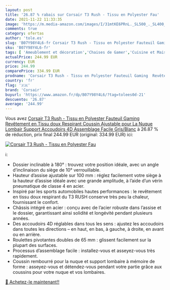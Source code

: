 ```yaml
---
layout: post
title: '26.87 % rabais sur Corsair T3 Rush - Tissu en Polyester Fau'
date: 2021-11-22 11:33:35
image: 'https://m.media-amazon.com/images/I/31mtKE6PRnL._SL500_._SL400_.jpg'
comments: true
category: ofertas
author: 'tole.es'
slug: 'B07Y98Y4L6-fr Corsair T3 Rush - Tissu en Polyester Fauteuil Gaming...'
sku: 'B07Y98Y4L6-fr'
tags: [ 'Ameublement et décoration','Chaises de Gamer','Cuisine et Maison','Meubles','Meubles pour audio/vidéo','corsair', ]
actualPrice: 244.99 EUR
currency: EUR
price: 244.99
comparePrice: 334.99 EUR
prodname: 'Corsair T3 Rush - Tissu en Polyester Fauteuil Gaming  Revêtement en Tissu doux Respirant  Coussin Ajustable pour La Nuque  Lombair Support  Accoudoirs 4D  Assemblage Facile  Gris/Blanc'
country: 'fr'
flag: '🇫🇷'
brand: 'Corsair'
buyurl: 'https://www.amazon.fr/dp/B07Y98Y4L6/?tag=tolees0d-21'
descuento: '26.87'
average: '244.99'
---
```


Vous avez [Corsair T3 Rush - Tissu en Polyester Fauteuil Gaming  Revêtement en Tissu doux Respirant  Coussin Ajustable pour La Nuque  Lombair Support  Accoudoirs 4D  Assemblage Facile  Gris/Blanc](https://www.amazon.fr/dp/B07Y98Y4L6/?tag=tolees0d-21)  à  26.87 % de réduction, prix final  244.99 EUR (original: 334.99 EUR) ici:

[![Corsair T3 Rush - Tissu en Polyester Fau](https://m.media-amazon.com/images/I/31mtKE6PRnL._SL500_._SL400_.jpg)](https://www.amazon.fr/dp/B07Y98Y4L6/?tag=tolees0d-21)

ℹ️:

- Dossier inclinable à 180° : trouvez votre position idéale, avec un angle d’inclinaison du siège de 10° verrouillable.
- Hauteur d’assise ajustable sur 100 mm : réglez facilement votre siège à la hauteur d’assise idéale avec une grande amplitude, à l’aide d’un vérin pneumatique de classe 4 en acier.
- Inspiré par les sports automobiles hautes performances : le revêtement en tissu doux respirant du T3 RUSH conserve très peu la chaleur, fournissant le confort.
- Châssis intégré en acier : conçu avec de l’acier robuste dans l’assise et le dossier, garantissant ainsi solidité et longévité pendant plusieurs années.
- Des accoudoirs 4D réglables dans tous les sens : ajustez les accoudoirs dans toutes les directions – en haut, en bas, à gauche, à droite, en avant ou en arrière.
- Roulettes pivotantes doubles de 65 mm : glissent facilement sur la plupart des surfaces.
- Processus d’assemblage facile : installez-vous et asseyez-vous très rapidement.
- Coussin rembourré pour la nuque et support lombaire à mémoire de forme : asseyez-vous et détendez-vous pendant votre partie grâce aux coussins pour votre nuque et vos lombaires.

[🛒 Achetez-le maintenant!!](https://www.amazon.fr/dp/B07Y98Y4L6/?tag=tolees0d-21)

